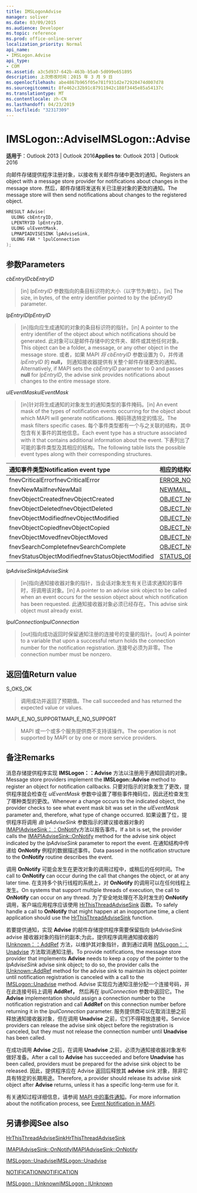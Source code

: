 ```yaml
---
title: IMSLogonAdvise
manager: soliver
ms.date: 03/09/2015
ms.audience: Developer
ms.topic: reference
ms.prod: office-online-server
localization_priority: Normal
api_name:
- IMSLogon.Advise
api_type:
- COM
ms.assetid: a3c5d937-642b-463b-b5a0-5d099e651895
description: 上次修改时间：2015 年 3 月 9 日
ms.openlocfilehash: abe4867b965f05e781f931d2e72920474d007d78
ms.sourcegitcommit: 8fe462c32b91c87911942c188f3445e85a54137c
ms.translationtype: MT
ms.contentlocale: zh-CN
ms.lasthandoff: 04/23/2019
ms.locfileid: "32317309"
---
```

# <a name="imslogonadvise"></a><span data-ttu-id="ddfc4-103">IMSLogon::Advise</span><span class="sxs-lookup"><span data-stu-id="ddfc4-103">IMSLogon::Advise</span></span>

  
  
<span data-ttu-id="ddfc4-104">**适用于**：Outlook 2013 | Outlook 2016</span><span class="sxs-lookup"><span data-stu-id="ddfc4-104">**Applies to**: Outlook 2013 | Outlook 2016</span></span> 
  
<span data-ttu-id="ddfc4-105">向邮件存储提供程序注册对象，以接收有关邮件存储中更改的通知。</span><span class="sxs-lookup"><span data-stu-id="ddfc4-105">Registers an object with a message store provider for notifications about changes in the message store.</span></span> <span data-ttu-id="ddfc4-106">然后，邮件存储将发送有关已注册对象的更改的通知。</span><span class="sxs-lookup"><span data-stu-id="ddfc4-106">The message store will then send notifications about changes to the registered object.</span></span>
  
```cpp
HRESULT Advise(
  ULONG cbEntryID,
  LPENTRYID lpEntryID,
  ULONG ulEventMask,
  LPMAPIADVISESINK lpAdviseSink,
  ULONG FAR * lpulConnection
);
```

## <a name="parameters"></a><span data-ttu-id="ddfc4-107">参数</span><span class="sxs-lookup"><span data-stu-id="ddfc4-107">Parameters</span></span>

 <span data-ttu-id="ddfc4-108">_cbEntryID_</span><span class="sxs-lookup"><span data-stu-id="ddfc4-108">_cbEntryID_</span></span>
  
> <span data-ttu-id="ddfc4-109">[in]  _lpEntryID_ 参数指向的条目标识符的大小（以字节为单位）。</span><span class="sxs-lookup"><span data-stu-id="ddfc4-109">[in] The size, in bytes, of the entry identifier pointed to by the  _lpEntryID_ parameter.</span></span> 
    
 <span data-ttu-id="ddfc4-110">_lpEntryID_</span><span class="sxs-lookup"><span data-stu-id="ddfc4-110">_lpEntryID_</span></span>
  
> <span data-ttu-id="ddfc4-111">[in]指向应生成通知的对象的条目标识符的指针。</span><span class="sxs-lookup"><span data-stu-id="ddfc4-111">[in] A pointer to the entry identifier of the object about which notifications should be generated.</span></span> <span data-ttu-id="ddfc4-112">此对象可以是邮件存储中的文件夹、邮件或其他任何对象。</span><span class="sxs-lookup"><span data-stu-id="ddfc4-112">This object can be a folder, a message, or any other object in the message store.</span></span> <span data-ttu-id="ddfc4-113">或者，如果 MAPI _将 cbEntryID_ 参数设置为 0，并传递 _lpEntryID_ 的 **null，** 则通知接收器提供有关整个邮件存储更改的通知。</span><span class="sxs-lookup"><span data-stu-id="ddfc4-113">Alternatively, if MAPI sets the  _cbEntryID_ parameter to 0 and passes **null** for  _lpEntryID_, the advise sink provides notifications about changes to the entire message store.</span></span>
    
 <span data-ttu-id="ddfc4-114">_ulEventMask_</span><span class="sxs-lookup"><span data-stu-id="ddfc4-114">_ulEventMask_</span></span>
  
> <span data-ttu-id="ddfc4-115">[in]针对将生成通知的对象发生的通知类型的事件掩码。</span><span class="sxs-lookup"><span data-stu-id="ddfc4-115">[in] An event mask of the types of notification events occurring for the object about which MAPI will generate notifications.</span></span> <span data-ttu-id="ddfc4-116">掩码筛选特定的情况。</span><span class="sxs-lookup"><span data-stu-id="ddfc4-116">The mask filters specific cases.</span></span> <span data-ttu-id="ddfc4-117">每个事件类型都有一个与之关联的结构，其中包含有关事件的其他信息。</span><span class="sxs-lookup"><span data-stu-id="ddfc4-117">Each event type has a structure associated with it that contains additional information about the event.</span></span> <span data-ttu-id="ddfc4-118">下表列出了可能的事件类型及其相应的结构。</span><span class="sxs-lookup"><span data-stu-id="ddfc4-118">The following table lists the possible event types along with their corresponding structures.</span></span>
    
|<span data-ttu-id="ddfc4-119">**通知事件类型**</span><span class="sxs-lookup"><span data-stu-id="ddfc4-119">**Notification event type**</span></span>|<span data-ttu-id="ddfc4-120">**相应的结构**</span><span class="sxs-lookup"><span data-stu-id="ddfc4-120">**Corresponding structure**</span></span>|
|:-----|:-----|
|<span data-ttu-id="ddfc4-121">fnevCriticalError</span><span class="sxs-lookup"><span data-stu-id="ddfc4-121">fnevCriticalError</span></span>  <br/> |[<span data-ttu-id="ddfc4-122">ERROR_NOTIFICATION</span><span class="sxs-lookup"><span data-stu-id="ddfc4-122">ERROR_NOTIFICATION</span></span>](error_notification.md) <br/> |
|<span data-ttu-id="ddfc4-123">fnevNewMail</span><span class="sxs-lookup"><span data-stu-id="ddfc4-123">fnevNewMail</span></span>  <br/> |[<span data-ttu-id="ddfc4-124">NEWMAIL_NOTIFICATION</span><span class="sxs-lookup"><span data-stu-id="ddfc4-124">NEWMAIL_NOTIFICATION</span></span>](newmail_notification.md) <br/> |
|<span data-ttu-id="ddfc4-125">fnevObjectCreated</span><span class="sxs-lookup"><span data-stu-id="ddfc4-125">fnevObjectCreated</span></span>  <br/> |[<span data-ttu-id="ddfc4-126">OBJECT_NOTIFICATION</span><span class="sxs-lookup"><span data-stu-id="ddfc4-126">OBJECT_NOTIFICATION</span></span>](object_notification.md) <br/> |
|<span data-ttu-id="ddfc4-127">fnevObjectDeleted</span><span class="sxs-lookup"><span data-stu-id="ddfc4-127">fnevObjectDeleted</span></span>  <br/> |[<span data-ttu-id="ddfc4-128">OBJECT_NOTIFICATION</span><span class="sxs-lookup"><span data-stu-id="ddfc4-128">OBJECT_NOTIFICATION</span></span>](object_notification.md) <br/> |
|<span data-ttu-id="ddfc4-129">fnevObjectModified</span><span class="sxs-lookup"><span data-stu-id="ddfc4-129">fnevObjectModified</span></span>  <br/> |[<span data-ttu-id="ddfc4-130">OBJECT_NOTIFICATION</span><span class="sxs-lookup"><span data-stu-id="ddfc4-130">OBJECT_NOTIFICATION</span></span>](object_notification.md) <br/> |
|<span data-ttu-id="ddfc4-131">fnevObjectCopied</span><span class="sxs-lookup"><span data-stu-id="ddfc4-131">fnevObjectCopied</span></span>  <br/> |[<span data-ttu-id="ddfc4-132">OBJECT_NOTIFICATION</span><span class="sxs-lookup"><span data-stu-id="ddfc4-132">OBJECT_NOTIFICATION</span></span>](object_notification.md) <br/> |
|<span data-ttu-id="ddfc4-133">fnevObjectMoved</span><span class="sxs-lookup"><span data-stu-id="ddfc4-133">fnevObjectMoved</span></span>  <br/> |[<span data-ttu-id="ddfc4-134">OBJECT_NOTIFICATION</span><span class="sxs-lookup"><span data-stu-id="ddfc4-134">OBJECT_NOTIFICATION</span></span>](object_notification.md) <br/> |
|<span data-ttu-id="ddfc4-135">fnevSearchComplete</span><span class="sxs-lookup"><span data-stu-id="ddfc4-135">fnevSearchComplete</span></span>  <br/> |[<span data-ttu-id="ddfc4-136">OBJECT_NOTIFICATION</span><span class="sxs-lookup"><span data-stu-id="ddfc4-136">OBJECT_NOTIFICATION</span></span>](object_notification.md) <br/> |
|<span data-ttu-id="ddfc4-137">fnevStatusObjectModified</span><span class="sxs-lookup"><span data-stu-id="ddfc4-137">fnevStatusObjectModified</span></span>  <br/> |[<span data-ttu-id="ddfc4-138">STATUS_OBJECT_NOTIFICATION</span><span class="sxs-lookup"><span data-stu-id="ddfc4-138">STATUS_OBJECT_NOTIFICATION</span></span>](status_object_notification.md) <br/> |
   
 <span data-ttu-id="ddfc4-139">_lpAdviseSink_</span><span class="sxs-lookup"><span data-stu-id="ddfc4-139">_lpAdviseSink_</span></span>
  
> <span data-ttu-id="ddfc4-140">[in]指向通知接收器对象的指针，当会话对象发生有关已请求通知的事件时，将调用该对象。</span><span class="sxs-lookup"><span data-stu-id="ddfc4-140">[in] A pointer to an advise sink object to be called when an event occurs for the session object about which notification has been requested.</span></span> <span data-ttu-id="ddfc4-141">此通知接收器对象必须已经存在。</span><span class="sxs-lookup"><span data-stu-id="ddfc4-141">This advise sink object must already exist.</span></span>
    
 <span data-ttu-id="ddfc4-142">_lpulConnection_</span><span class="sxs-lookup"><span data-stu-id="ddfc4-142">_lpulConnection_</span></span>
  
> <span data-ttu-id="ddfc4-143">[out]指向成功返回时保留通知注册的连接号的变量的指针。</span><span class="sxs-lookup"><span data-stu-id="ddfc4-143">[out] A pointer to a variable that upon a successful return holds the connection number for the notification registration.</span></span> <span data-ttu-id="ddfc4-144">连接号必须为非零。</span><span class="sxs-lookup"><span data-stu-id="ddfc4-144">The connection number must be nonzero.</span></span>
    
## <a name="return-value"></a><span data-ttu-id="ddfc4-145">返回值</span><span class="sxs-lookup"><span data-stu-id="ddfc4-145">Return value</span></span>

<span data-ttu-id="ddfc4-146">S_OK</span><span class="sxs-lookup"><span data-stu-id="ddfc4-146">S_OK</span></span> 
  
> <span data-ttu-id="ddfc4-147">调用成功并返回了预期值。</span><span class="sxs-lookup"><span data-stu-id="ddfc4-147">The call succeeded and has returned the expected value or values.</span></span>
    
<span data-ttu-id="ddfc4-148">MAPI_E_NO_SUPPORT</span><span class="sxs-lookup"><span data-stu-id="ddfc4-148">MAPI_E_NO_SUPPORT</span></span> 
  
> <span data-ttu-id="ddfc4-149">MAPI 或一个或多个服务提供商不支持该操作。</span><span class="sxs-lookup"><span data-stu-id="ddfc4-149">The operation is not supported by MAPI or by one or more service providers.</span></span>
    
## <a name="remarks"></a><span data-ttu-id="ddfc4-150">备注</span><span class="sxs-lookup"><span data-stu-id="ddfc4-150">Remarks</span></span>

<span data-ttu-id="ddfc4-151">消息存储提供程序实现 **IMSLogon：：Advise** 方法以注册用于通知回调的对象。</span><span class="sxs-lookup"><span data-stu-id="ddfc4-151">Message store providers implement the **IMSLogon::Advise** method to register an object for notification callbacks.</span></span> <span data-ttu-id="ddfc4-152">只要对指示的对象发生了更改，提供程序就会检查在  _ulEventMask_ 参数中设置了哪些事件掩码位，因此还检查发生了哪种类型的更改。</span><span class="sxs-lookup"><span data-stu-id="ddfc4-152">Whenever a change occurs to the indicated object, the provider checks to see what event mask bit was set in the  _ulEventMask_ parameter and, therefore, what type of change occurred.</span></span> <span data-ttu-id="ddfc4-153">如果设置了位，提供程序将调用 _由 lpAdviseSink_ 参数指示的建议接收器对象的 [IMAPIAdviseSink：：OnNotify](imapiadvisesink-onnotify.md)方法以报告事件。</span><span class="sxs-lookup"><span data-stu-id="ddfc4-153">If a bit is set, the provider calls the [IMAPIAdviseSink::OnNotify](imapiadvisesink-onnotify.md) method for the advise sink object indicated by the  _lpAdviseSink_ parameter to report the event.</span></span> <span data-ttu-id="ddfc4-154">在通知结构中传递给 **OnNotify** 例程的数据描述事件。</span><span class="sxs-lookup"><span data-stu-id="ddfc4-154">Data passed in the notification structure to the **OnNotify** routine describes the event.</span></span> 
  
<span data-ttu-id="ddfc4-155">调用 **OnNotify** 可能会发生在更改对象的调用过程中，或稍后的任何时间。</span><span class="sxs-lookup"><span data-stu-id="ddfc4-155">The call to **OnNotify** can occur during the call that changes the object, or at any later time.</span></span> <span data-ttu-id="ddfc4-156">在支持多个执行线程的系统上，对 **OnNotify** 的调用可以在任何线程上发生。</span><span class="sxs-lookup"><span data-stu-id="ddfc4-156">On systems that support multiple threads of execution, the call to **OnNotify** can occur on any thread.</span></span> <span data-ttu-id="ddfc4-157">为了安全地处理在不及时发生的 **OnNotify** 调用，客户端应用程序应该使用 [HrThisThreadAdviseSink](hrthisthreadadvisesink.md) 函数。</span><span class="sxs-lookup"><span data-stu-id="ddfc4-157">To safely handle a call to **OnNotify** that might happen at an inopportune time, a client application should use the [HrThisThreadAdviseSink](hrthisthreadadvisesink.md) function.</span></span> 
  
<span data-ttu-id="ddfc4-158">若要提供通知，实现 **Advise** 的邮件存储提供程序需要保留指向  _lpAdviseSink_ advise 接收器对象的指针的副本;为此，提供程序调用通知接收器的 [IUnknown：：AddRef](https://msdn.microsoft.com/library/ms691379%28v=VS.85%29.aspx) 方法，以维护其对象指针，直到通过调用 [IMSLogon：：Unadvise](imslogon-unadvise.md) 方法取消通知注册。</span><span class="sxs-lookup"><span data-stu-id="ddfc4-158">To provide notifications, the message store provider that implements **Advise** needs to keep a copy of the pointer to the  _lpAdviseSink_ advise sink object; to do so, the provider calls the [IUnknown::AddRef](https://msdn.microsoft.com/library/ms691379%28v=VS.85%29.aspx) method for the advise sink to maintain its object pointer until notification registration is canceled with a call to the [IMSLogon::Unadvise](imslogon-unadvise.md) method.</span></span> <span data-ttu-id="ddfc4-159">Advise 实现应为通知注册分配一个连接号码，并在此连接号码上调用 **AddRef，** 然后再在 _lpulConnection_ 参数中返回它。</span><span class="sxs-lookup"><span data-stu-id="ddfc4-159">The **Advise** implementation should assign a connection number to the notification registration and call **AddRef** on this connection number before returning it in the  _lpulConnection_ parameter.</span></span> <span data-ttu-id="ddfc4-160">服务提供商可以在取消注册之前释放通知接收器对象，但在调用 **Unadvise** 之前，它们不得释放连接号。</span><span class="sxs-lookup"><span data-stu-id="ddfc4-160">Service providers can release the advise sink object before the registration is canceled, but they must not release the connection number until **Unadvise** has been called.</span></span> 
  
<span data-ttu-id="ddfc4-161">在成功调用 **Advise** 之后，在调用 **Unadvise** 之前，必须为通知接收器对象发布做好准备。</span><span class="sxs-lookup"><span data-stu-id="ddfc4-161">After a call to **Advise** has succeeded and before **Unadvise** has been called, providers must be prepared for the advise sink object to be released.</span></span> <span data-ttu-id="ddfc4-162">因此，提供程序应在 Advise 返回后释放其 **advise** sink 对象，除非它具有特定的长期用途。</span><span class="sxs-lookup"><span data-stu-id="ddfc4-162">Therefore, a provider should release its advise sink object after **Advise** returns, unless it has a specific long-term use for it.</span></span> 
  
<span data-ttu-id="ddfc4-163">有关通知过程详细信息，请参阅 [MAPI 中的事件通知](event-notification-in-mapi.md)。</span><span class="sxs-lookup"><span data-stu-id="ddfc4-163">For more information about the notification process, see [Event Notification in MAPI](event-notification-in-mapi.md).</span></span> 
  
## <a name="see-also"></a><span data-ttu-id="ddfc4-164">另请参阅</span><span class="sxs-lookup"><span data-stu-id="ddfc4-164">See also</span></span>



[<span data-ttu-id="ddfc4-165">HrThisThreadAdviseSink</span><span class="sxs-lookup"><span data-stu-id="ddfc4-165">HrThisThreadAdviseSink</span></span>](hrthisthreadadvisesink.md)
  
[<span data-ttu-id="ddfc4-166">IMAPIAdviseSink::OnNotify</span><span class="sxs-lookup"><span data-stu-id="ddfc4-166">IMAPIAdviseSink::OnNotify</span></span>](imapiadvisesink-onnotify.md)
  
[<span data-ttu-id="ddfc4-167">IMSLogon::Unadvise</span><span class="sxs-lookup"><span data-stu-id="ddfc4-167">IMSLogon::Unadvise</span></span>](imslogon-unadvise.md)
  
[<span data-ttu-id="ddfc4-168">NOTIFICATION</span><span class="sxs-lookup"><span data-stu-id="ddfc4-168">NOTIFICATION</span></span>](notification.md)
  
[<span data-ttu-id="ddfc4-169">IMSLogon : IUnknown</span><span class="sxs-lookup"><span data-stu-id="ddfc4-169">IMSLogon : IUnknown</span></span>](imslogoniunknown.md)

